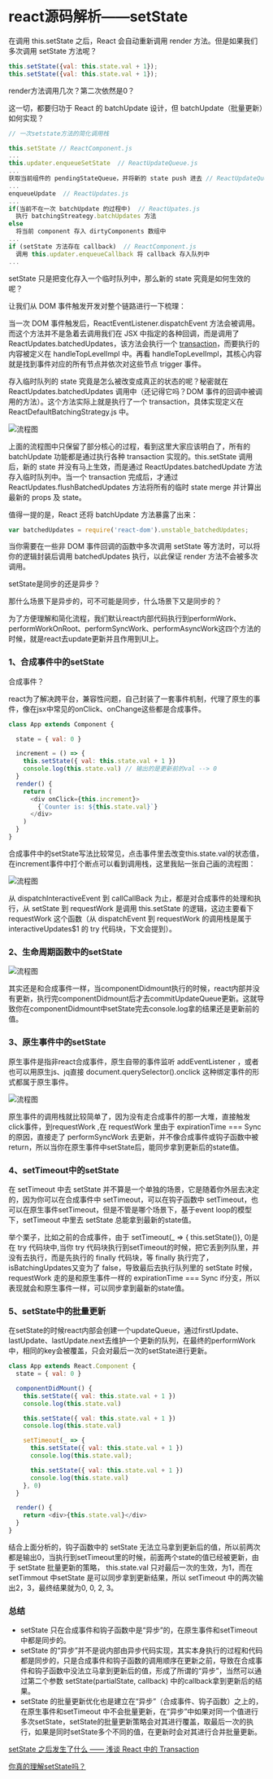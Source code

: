 # react源码解析——setState

在调用 this.setState 之后，React 会自动重新调用 render 方法。但是如果我们多次调用 setState 方法呢？

```js
this.setState({val: this.state.val + 1});
this.setState({val: this.state.val + 1});
```

render方法调用几次？第二次依然是0？

这一切，都要归功于 React 的 batchUpdate 设计，但 batchUpdate（批量更新）如何实现？

```js
// 一次setstate方法的简化调用栈

this.setState // ReactComponent.js
...
this.updater.enqueueSetState  // ReactUpdateQueue.js
...
获取当前组件的 pendingStateQueue，并将新的 state push 进去 // ReactUpdateQueue.js
...
enqueueUpdate  // ReactUpdates.js
...
if(当前不在一次 batchUpdate 的过程中)  // ReactUpates.js
  执行 batchingStreategy.batchUpdates 方法
else
  将当前 component 存入 dirtyComponents 数组中
...
if (setState 方法存在 callback)  // ReactComponent.js
  调用 this.updater.enqueueCallback 将 callback 存入队列中
...
```

setState 只是把变化存入一个临时队列中，那么新的 state 究竟是如何生效的呢？

让我们从 DOM 事件触发开发对整个链路进行一下梳理：

当一次 DOM 事件触发后，ReactEventListener.dispatchEvent 方法会被调用。而这个方法并不是急着去调用我们在 JSX 中指定的各种回调，而是调用了 ReactUpdates.batchedUpdates，该方法会执行一个 [transaction](./transaction.md)，而要执行的内容被定义在 handleTopLevelImpl 中。再看 handleTopLevelImpl，其核心内容就是找到事件对应的所有节点并依次对这些节点 trigger 事件。

存入临时队列的 state 究竟是怎么被改变成真正的状态的呢？秘密就在 ReactUpdates.batchedUpdates 调用中（还记得它吗？DOM 事件的回调中被调用的方法）。这个方法实际上就是执行了一个 transaction，具体实现定义在 ReactDefaultBatchingStrategy.js 中。

![流程图](/img/react-1.jpg)

上面的流程图中只保留了部分核心的过程，看到这里大家应该明白了，所有的 batchUpdate 功能都是通过执行各种 transaction 实现的。this.setState 调用后，新的 state 并没有马上生效，而是通过 ReactUpdates.batchedUpdate 方法存入临时队列中。当一个 transaction 完成后，才通过 ReactUpdates.flushBatchedUpdates 方法将所有的临时 state merge 并计算出最新的 props 及 state。

值得一提的是，React 还将 batchUpdate 方法暴露了出来：

```js
var batchedUpdates = require('react-dom').unstable_batchedUpdates;
```

当你需要在一些非 DOM 事件回调的函数中多次调用 setState 等方法时，可以将你的逻辑封装后调用 batchedUpdates 执行，以此保证 render 方法不会被多次调用。




setState是同步的还是异步？

那什么场景下是异步的，可不可能是同步，什么场景下又是同步的？

为了方便理解和简化流程，我们默认react内部代码执行到performWork、performWorkOnRoot、performSyncWork、performAsyncWork这四个方法的时候，就是react去update更新并且作用到UI上。

### 1、合成事件中的setState

合成事件？

react为了解决跨平台，兼容性问题，自己封装了一套事件机制，代理了原生的事件，像在jsx中常见的onClick、onChange这些都是合成事件。

```js
class App extends Component {

  state = { val: 0 }

  increment = () => {
    this.setState({ val: this.state.val + 1 })
    console.log(this.state.val) // 输出的是更新前的val --> 0
  }
  render() {
    return (
      <div onClick={this.increment}>
        {`Counter is: ${this.state.val}`}
      </div>
    )
  }
}
```

合成事件中的setState写法比较常见，点击事件里去改变this.state.val的状态值，在increment事件中打个断点可以看到调用栈，这里我贴一张自己画的流程图：

![流程图](/img/react-2.jpg)

从 dispatchInteractiveEvent 到 callCallBack 为止，都是对合成事件的处理和执行，从 setState 到 requestWork 是调用 this.setState 的逻辑，这边主要看下 requestWork 这个函数（从 dispatchEvent 到 requestWork 的调用栈是属于 interactiveUpdates$1 的 try 代码块，下文会提到）。

### 2、生命周期函数中的setState

![流程图](/img/react-3.jpg)

其实还是和合成事件一样，当componentDidmount执行的时候，react内部并没有更新，执行完componentDidmount后才去commitUpdateQueue更新。这就导致你在componentDidmount中setState完去console.log拿的结果还是更新前的值。

### 3、原生事件中的setState

原生事件是指非react合成事件，原生自带的事件监听 addEventListener ，或者也可以用原生js、jq直接 document.querySelector().onclick 这种绑定事件的形式都属于原生事件。

![流程图](/img/react-5.jpg)

原生事件的调用栈就比较简单了，因为没有走合成事件的那一大堆，直接触发click事件，到requestWork ,在 requestWork 里由于 expirationTime === Sync 的原因，直接走了 performSyncWork 去更新，并不像合成事件或钩子函数中被return，所以当你在原生事件中setState后，能同步拿到更新后的state值。

### 4、setTimeout中的setState

在 setTimeout 中去 setState 并不算是一个单独的场景，它是随着你外层去决定的，因为你可以在合成事件中 setTimeout，可以在钩子函数中 setTimeout，也可以在原生事件setTimeout，但是不管是哪个场景下，基于event loop的模型下，setTimeout 中里去 setState 总能拿到最新的state值。

举个栗子，比如之前的合成事件，由于 setTimeout(_ => { this.setState()}, 0)是在 try 代码块中,当你 try 代码块执行到setTimeout的时候，把它丢到列队里，并没有去执行，而是先执行的 finally 代码块，等 finally 执行完了，isBatchingUpdates又变为了 false，导致最后去执行队列里的 setState 时候， requestWork 走的是和原生事件一样的 expirationTime === Sync if分支，所以表现就会和原生事件一样，可以同步拿到最新的state值。

### 5、setState中的批量更新

在setState的时候react内部会创建一个updateQueue，通过firstUpdate、lastUpdate、lastUpdate.next去维护一个更新的队列，在最终的performWork中，相同的key会被覆盖，只会对最后一次的setState进行更新。

```js
class App extends React.Component {
  state = { val: 0 }

  componentDidMount() {
    this.setState({ val: this.state.val + 1 })
    console.log(this.state.val)

    this.setState({ val: this.state.val + 1 })
    console.log(this.state.val)

    setTimeout(_ => {
      this.setState({ val: this.state.val + 1 })
      console.log(this.state.val);

      this.setState({ val: this.state.val + 1 })
      console.log(this.state.val)
    }, 0)
  }

  render() {
    return <div>{this.state.val}</div>
  }
}
```

结合上面分析的，钩子函数中的 setState 无法立马拿到更新后的值，所以前两次都是输出0，当执行到setTimeout里的时候，前面两个state的值已经被更新，由于 setState 批量更新的策略， this.state.val 只对最后一次的生效，为1，而在 setTimmout 中setState 是可以同步拿到更新结果，所以 setTimeout 中的两次输出2，3，最终结果就为0, 0, 2, 3。

### 总结

* setState 只在合成事件和钩子函数中是“异步”的，在原生事件和setTimeout 中都是同步的。
* setState 的“异步”并不是说内部由异步代码实现，其实本身执行的过程和代码都是同步的，只是合成事件和钩子函数的调用顺序在更新之前，导致在合成事件和钩子函数中没法立马拿到更新后的值，形成了所谓的“异步”，当然可以通过第二个参数 setState(partialState, callback) 中的callback拿到更新后的结果。
* setState 的批量更新优化也是建立在“异步”（合成事件、钩子函数）之上的，在原生事件和setTimeout 中不会批量更新，在“异步”中如果对同一个值进行多次setState，setState的批量更新策略会对其进行覆盖，取最后一次的执行，如果是同时setState多个不同的值，在更新时会对其进行合并批量更新。

[setState 之后发生了什么 —— 浅谈 React 中的 Transaction](https://undefinedblog.com/what-happened-after-set-state/)

[你真的理解setState吗？](https://zhuanlan.zhihu.com/p/39512941)